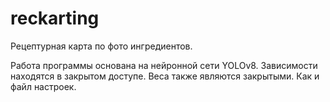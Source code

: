 # reckarting
Рецептурная карта по фото ингредиентов.

Работа программы основана на нейронной сети YOLOv8. Зависимости находятся в закрытом доступе. Веса также являются закрытыми. Как и файл настроек.
